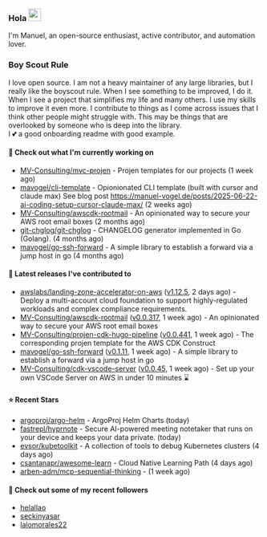 ### Hola <img src="https://media.giphy.com/media/hvRJCLFzcasrR4ia7z/giphy.gif" width="25px">

I'm Manuel, an open-source enthusiast, active contributor, and automation lover.

### Boy Scout Rule

I love open source. I am not a heavy maintainer of any large libraries, but I really like the boyscout rule. 
When I see something to be improved, I do it. When I see a project
that simplifies my life and many others. I use my skills to improve it even more.
I contribute to things as I come across issues that I think other people might struggle with. 
This may be things that are overlooked by someone who is deep into the library.  
I 💕 a good onboarding readme with good example.



#### 👷 Check out what I'm currently working on

- [MV-Consulting/mvc-projen](https://github.com/MV-Consulting/mvc-projen) - Projen templates for our projects (1 week ago)
- [mavogel/cli-template](https://github.com/mavogel/cli-template) - Opionionated CLI template (built with cursor and claude max) See blog post https://manuel-vogel.de/posts/2025-06-22-ai-coding-setup-cursor-claude-max/ (2 weeks ago)
- [MV-Consulting/awscdk-rootmail](https://github.com/MV-Consulting/awscdk-rootmail) - An opinionated way to secure your AWS root email boxes (2 months ago)
- [git-chglog/git-chglog](https://github.com/git-chglog/git-chglog) - CHANGELOG generator implemented in Go (Golang). (4 months ago)
- [mavogel/go-ssh-forward](https://github.com/mavogel/go-ssh-forward) - A simple library to establish a forward via a jump host in go (4 months ago)

#### 🔭 Latest releases I've contributed to

- [awslabs/landing-zone-accelerator-on-aws](https://github.com/awslabs/landing-zone-accelerator-on-aws) ([v1.12.5](https://github.com/awslabs/landing-zone-accelerator-on-aws/releases/tag/v1.12.5), 2 days ago) - Deploy a multi-account cloud foundation to support highly-regulated workloads and complex compliance requirements.
- [MV-Consulting/awscdk-rootmail](https://github.com/MV-Consulting/awscdk-rootmail) ([v0.0.317](https://github.com/MV-Consulting/awscdk-rootmail/releases/tag/v0.0.317), 1 week ago) - An opinionated way to secure your AWS root email boxes
- [MV-Consulting/projen-cdk-hugo-pipeline](https://github.com/MV-Consulting/projen-cdk-hugo-pipeline) ([v0.0.441](https://github.com/MV-Consulting/projen-cdk-hugo-pipeline/releases/tag/v0.0.441), 1 week ago) - The corresponding projen template for the AWS CDK Construct
- [mavogel/go-ssh-forward](https://github.com/mavogel/go-ssh-forward) ([v0.1.11](https://github.com/mavogel/go-ssh-forward/releases/tag/v0.1.11), 1 week ago) - A simple library to establish a forward via a jump host in go
- [MV-Consulting/cdk-vscode-server](https://github.com/MV-Consulting/cdk-vscode-server) ([v0.0.45](https://github.com/MV-Consulting/cdk-vscode-server/releases/tag/v0.0.45), 1 week ago) - Set up your own VSCode Server on AWS in under 10 minutes ⌛️

#### ⭐ Recent Stars

- [argoproj/argo-helm](https://github.com/argoproj/argo-helm) - ArgoProj Helm Charts (today)
- [fastrepl/hyprnote](https://github.com/fastrepl/hyprnote) - Secure AI-powered meeting notetaker that runs on your device and keeps your data private. (today)
- [evsor/kubetoolkit](https://github.com/evsor/kubetoolkit) - A collection of tools to debug Kubernetes clusters (4 days ago)
- [csantanapr/awesome-learn](https://github.com/csantanapr/awesome-learn) - Cloud Native Learning Path (4 days ago)
- [arben-adm/mcp-sequential-thinking](https://github.com/arben-adm/mcp-sequential-thinking) -  (1 week ago)

#### 👯 Check out some of my recent followers

- [helallao](https://github.com/helallao)
- [seckinyasar](https://github.com/seckinyasar)
- [lalomorales22](https://github.com/lalomorales22)




